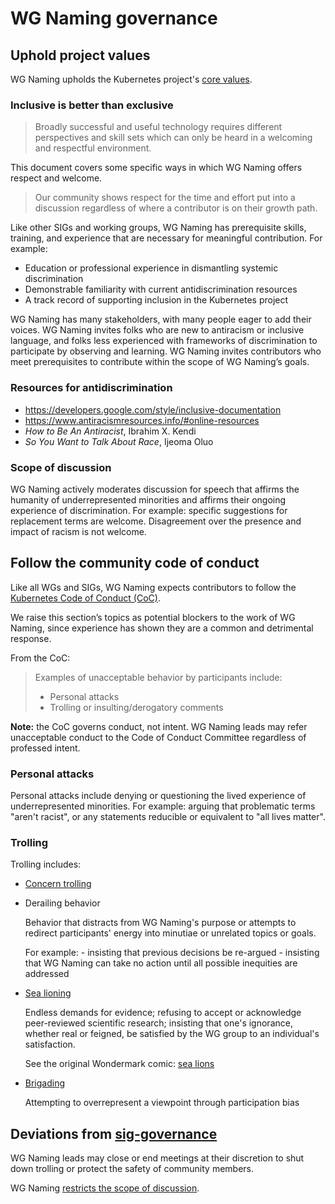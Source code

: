 # WG Naming governance

## Uphold project values

WG Naming upholds the Kubernetes project's [core values](/values.md).

### Inclusive is better than exclusive

> Broadly successful and useful technology requires different perspectives and skill sets which can only be heard in a welcoming and respectful environment.

This document covers some specific ways in which WG Naming offers respect and welcome.

> Our community shows respect for the time and effort put into a discussion regardless of where a contributor is on their growth path.

Like other SIGs and working groups, WG Naming has prerequisite skills, training, and experience that are necessary for meaningful contribution. For example:

  - Education or professional experience in dismantling systemic discrimination
  - Demonstrable familiarity with current antidiscrimination resources
  - A track record of supporting inclusion in the Kubernetes project

WG Naming has many stakeholders, with many people eager to add their voices. WG Naming invites folks who are new to antiracism or inclusive language, and folks less experienced with frameworks of discrimination to participate by observing and learning. WG Naming invites contributors who meet prerequisites to contribute within the scope of WG Naming’s goals.

### Resources for antidiscrimination

- https://developers.google.com/style/inclusive-documentation
- https://www.antiracismresources.info/#online-resources
- _How to Be An Antiracist_, Ibrahim X. Kendi
- _So You Want to Talk About Race_, Ijeoma Oluo

### Scope of discussion

WG Naming actively moderates discussion for speech that affirms the humanity of underrepresented minorities and affirms their ongoing experience of discrimination. For example: specific suggestions for replacement terms are welcome. Disagreement over the presence and impact of racism is not welcome.

## Follow the community code of conduct

Like all WGs and SIGs, WG Naming expects contributors to follow the [Kubernetes Code of Conduct (CoC)]. 

We raise this section’s topics as potential blockers to the work of WG Naming, since experience has shown they are a common and detrimental response.

From the CoC:

> Examples of unacceptable behavior by participants include:
>
>   - Personal attacks
>   - Trolling or insulting/derogatory comments

**Note:** the CoC governs conduct, not intent. WG Naming leads may refer unacceptable conduct to the Code of Conduct Committee regardless of professed intent.

[Kubernetes Code of Conduct (CoC)]: /code-of-conduct.md

### Personal attacks

Personal attacks include denying or questioning the lived experience of underrepresented minorities. For example: arguing that problematic terms "aren't racist", or any statements reducible or equivalent to "all lives matter".

### Trolling

Trolling includes:

- [Concern trolling](https://en.wiktionary.org/wiki/concern_troll)

- Derailing behavior

    Behavior that distracts from WG Naming's purpose or attempts to redirect participants' energy into minutiae or unrelated topics or goals.

    For example: 
      - insisting that previous decisions be re-argued
      - insisting that WG Naming can take no action until all possible inequities are addressed

- [Sea lioning](https://www.forbes.com/sites/marshallshepherd/2019/03/07/sealioning-is-a-common-trolling-tactic-on-social-media-what-is-it/)

  Endless demands for evidence; refusing to accept or acknowledge peer-reviewed scientific research; insisting that one's ignorance, whether real or feigned, be satisfied by the WG group to an individual's satisfaction.

  See the original Wondermark comic: [sea lions](http://wondermark.com/1k62/)

- [Brigading](https://en.wikipedia.org/wiki/Vote_brigading)

  Attempting to overrepresent a viewpoint through participation bias

## Deviations from [sig-governance]

WG Naming leads may close or end meetings at their discretion to shut down trolling or protect the safety of community members.

WG Naming [restricts the scope of discussion](#scope-of-discussion).

[sig-governance]: /committee-steering/governance/sig-governance.md
